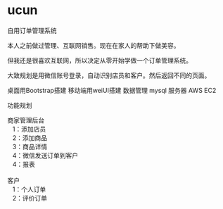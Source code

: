 # ucun
自用订单管理系统

本人之前做过管理、互联网销售。现在在家人的帮助下做美容。

但我还是很喜欢互联网，所以决定从零开始学做一个订单管理系统。

大致规划是用微信账号登录，自动识别店员和客户。然后返回不同的页面。

桌面用Bootstrap搭建 移动端用weiUI搭建 数据管理 mysql 服务器 AWS EC2

功能规划

商家管理后台
<br/>
&nbsp;&nbsp;&nbsp;1：添加店员
   <br/>
   &nbsp;&nbsp;&nbsp;2：添加商品
   <br/>
   &nbsp;&nbsp;&nbsp;3：商品详情
   <br/>
   &nbsp;&nbsp;&nbsp;4：微信发送订单到客户
   <br/>
   &nbsp;&nbsp;&nbsp;4：报表
   <br/>
   <br/>
客户
<br/>
   &nbsp;&nbsp;&nbsp;1：个人订单
   <br/>
   &nbsp;&nbsp;&nbsp;2：评价订单
